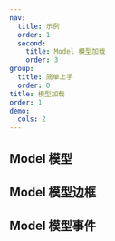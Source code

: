 ```yaml
---
nav:
  title: 示例
  order: 1
  second:
    title: Model 模型加载
    order: 3
group:
  title: 简单上手
  order: 0
title: 模型加载
order: 1
demo:
  cols: 2
---
```


## Model 模型
 
<code src="./gltf-loader/index.tsx" compact="true"></code>

## Model 模型边框
 
<code src="./gltf-edges/index.tsx" compact="true"></code>

## Model 模型事件
 
<code src="./gltf-event/index.tsx" compact="true"></code>
